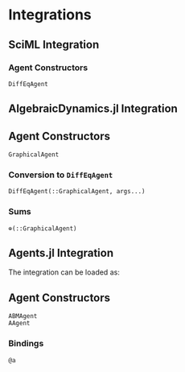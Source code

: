 # Integrations

## SciML Integration

### Agent Constructors

```@docs
DiffEqAgent
```

## AlgebraicDynamics.jl Integration

## Agent Constructors

```@docs
GraphicalAgent
```

### Conversion to `DiffEqAgent`

```@docs
DiffEqAgent(::GraphicalAgent, args...)
```

### Sums

```@docs
⊕(::GraphicalAgent)
```

## Agents.jl Integration

The integration can be loaded as:

## Agent Constructors

```@docs
ABMAgent
AAgent
```

### Bindings

```@docs
@a
```